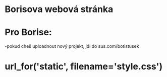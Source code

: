 # Borisova webová stránka

# Pro Borise:
-pokud cheš uploadnout nový projekt, jdi do sus.com/botistusek

# url_for('static', filename='style.css')